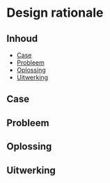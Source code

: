 # Design rationale

## Inhoud
- [Case](#Case)
- [Probleem](#Probleem)
- [Oplossing](#Oplossing)
- [Uitwerking](#Uitwerking)

## Case

## Probleem

## Oplossing

## Uitwerking
